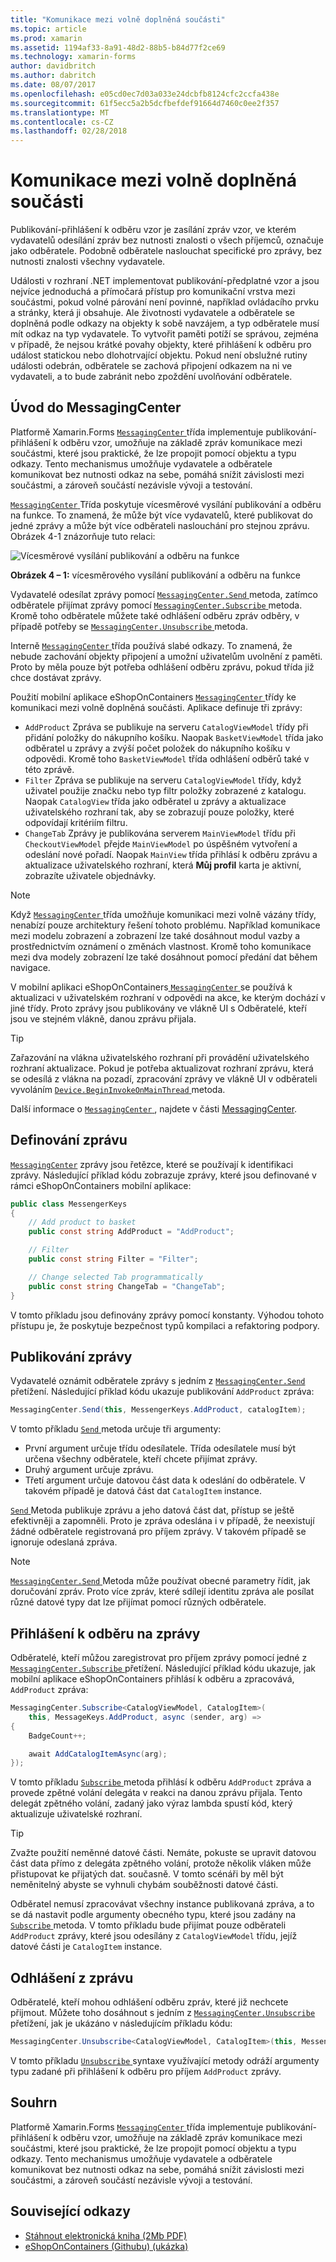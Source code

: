 ```yaml
---
title: "Komunikace mezi volně doplněná součásti"
ms.topic: article
ms.prod: xamarin
ms.assetid: 1194af33-8a91-48d2-88b5-b84d77f2ce69
ms.technology: xamarin-forms
author: davidbritch
ms.author: dabritch
ms.date: 08/07/2017
ms.openlocfilehash: e05cd0ec7d03a033e24dcbfb8124cfc2ccfa438e
ms.sourcegitcommit: 61f5ecc5a2b5dcfbefdef91664d7460c0ee2f357
ms.translationtype: MT
ms.contentlocale: cs-CZ
ms.lasthandoff: 02/28/2018
---
```

# <a name="communicating-between-loosely-coupled-components"></a>Komunikace mezi volně doplněná součásti

Publikování-přihlášení k odběru vzor je zasílání zpráv vzor, ve kterém vydavatelů odesílání zpráv bez nutnosti znalosti o všech příjemců, označuje jako odběratele. Podobně odběratele naslouchat specifické pro zprávy, bez nutnosti znalosti všechny vydavatele.

Události v rozhraní .NET implementovat publikování-předplatné vzor a jsou nejvíce jednoduchá a přímočará přístup pro komunikační vrstva mezi součástmi, pokud volné párování není povinné, například ovládacího prvku a stránky, která ji obsahuje. Ale životnosti vydavatele a odběratele se doplněná podle odkazy na objekty k sobě navzájem, a typ odběratele musí mít odkaz na typ vydavatele. To vytvořit paměti potíží se správou, zejména v případě, že nejsou krátké povahy objekty, které přihlášení k odběru pro událost statickou nebo dlohotrvající objektu. Pokud není obslužné rutiny události odebrán, odběratele se zachová připojení odkazem na ni ve vydavateli, a to bude zabránit nebo zpoždění uvolňování odběratele.

## <a name="introduction-to-messagingcenter"></a>Úvod do MessagingCenter

Platformě Xamarin.Forms [ `MessagingCenter` ](https://developer.xamarin.com/api/type/Xamarin.Forms.MessagingCenter/) třída implementuje publikování-přihlášení k odběru vzor, umožňuje na základě zpráv komunikace mezi součástmi, které jsou praktické, že lze propojit pomocí objektu a typu odkazy. Tento mechanismus umožňuje vydavatele a odběratele komunikovat bez nutnosti odkaz na sebe, pomáhá snížit závislosti mezi součástmi, a zároveň součástí nezávisle vývoji a testování.

[ `MessagingCenter` ](https://developer.xamarin.com/api/type/Xamarin.Forms.MessagingCenter/) Třída poskytuje vícesměrové vysílání publikování a odběru na funkce. To znamená, že může být více vydavatelů, které publikovat do jedné zprávy a může být více odběrateli naslouchání pro stejnou zprávu. Obrázek 4-1 znázorňuje tuto relaci:

![](communicating-between-loosely-coupled-components-images/messagingcenter.png "Vícesměrové vysílání publikování a odběru na funkce")

**Obrázek 4 – 1:** vícesměrového vysílání publikování a odběru na funkce

Vydavatelé odesílat zprávy pomocí [ `MessagingCenter.Send` ](https://developer.xamarin.com/api/member/Xamarin.Forms.MessagingCenter.Send%7BTSender%7D/p/TSender/System.String/) metoda, zatímco odběratele přijímat zprávy pomocí [ `MessagingCenter.Subscribe` ](https://developer.xamarin.com/api/member/Xamarin.Forms.MessagingCenter.Subscribe%7BTSender%7D/p/System.Object/System.String/System.Action%7BTSender%7D/TSender/) metoda. Kromě toho odběratele můžete také odhlášení odběru zpráv odběry, v případě potřeby se [ `MessagingCenter.Unsubscribe` ](https://developer.xamarin.com/api/member/Xamarin.Forms.MessagingCenter.Unsubscribe%7BTSender%7D/p/System.Object/System.String/) metoda.

Interně [ `MessagingCenter` ](https://developer.xamarin.com/api/type/Xamarin.Forms.MessagingCenter/) třída používá slabé odkazy. To znamená, že nebude zachování objekty připojení a umožní uživatelům uvolnění z paměti. Proto by měla pouze být potřeba odhlášení odběru zprávu, pokud třída již chce dostávat zprávy.

Použití mobilní aplikace eShopOnContainers [ `MessagingCenter` ](https://developer.xamarin.com/api/type/Xamarin.Forms.MessagingCenter/) třídy ke komunikaci mezi volně doplněná součásti. Aplikace definuje tři zprávy:

-   `AddProduct` Zpráva se publikuje na serveru `CatalogViewModel` třídy při přidání položky do nákupního košíku. Naopak `BasketViewModel` třída jako odběratel u zprávy a zvýší počet položek do nákupního košíku v odpovědi. Kromě toho `BasketViewModel` třída odhlášení odběrů také v této zprávě.
-   `Filter` Zpráva se publikuje na serveru `CatalogViewModel` třídy, když uživatel použije značku nebo typ filtr položky zobrazené z katalogu. Naopak `CatalogView` třída jako odběratel u zprávy a aktualizace uživatelského rozhraní tak, aby se zobrazují pouze položky, které odpovídají kritériím filtru.
-   `ChangeTab` Zprávy je publikována serverem `MainViewModel` třídu při `CheckoutViewModel` přejde `MainViewModel` po úspěšném vytvoření a odeslání nové pořadí. Naopak `MainView` třída přihlásí k odběru zprávu a aktualizace uživatelského rozhraní, která **Můj profil** karta je aktivní, zobrazíte uživatele objednávky.

> [!NOTE]
> Když [ `MessagingCenter` ](https://developer.xamarin.com/api/type/Xamarin.Forms.MessagingCenter/) třída umožňuje komunikaci mezi volně vázány třídy, nenabízí pouze architektury řešení tohoto problému. Například komunikace mezi modelu zobrazení a zobrazení lze také dosáhnout modul vazby a prostřednictvím oznámení o změnách vlastnost. Kromě toho komunikace mezi dva modely zobrazení lze také dosáhnout pomocí předání dat během navigace.

V mobilní aplikaci eShopOnContainers[ `MessagingCenter` ](https://developer.xamarin.com/api/type/Xamarin.Forms.MessagingCenter/) se používá k aktualizaci v uživatelském rozhraní v odpovědi na akce, ke kterým dochází v jiné třídy. Proto zprávy jsou publikovány ve vlákně UI s Odběratelé, kteří jsou ve stejném vlákně, danou zprávu přijala.

> [!TIP]
> Zařazování na vlákna uživatelského rozhraní při provádění uživatelského rozhraní aktualizace. Pokud je potřeba aktualizovat rozhraní zprávu, která se odesílá z vlákna na pozadí, zpracování zprávy ve vlákně UI v odběrateli vyvoláním [ `Device.BeginInvokeOnMainThread` ](https://developer.xamarin.com/api/member/Xamarin.Forms.Device.BeginInvokeOnMainThread/p/System.Action/) metoda.

Další informace o [ `MessagingCenter` ](https://developer.xamarin.com/api/type/Xamarin.Forms.MessagingCenter/), najdete v části [MessagingCenter](~/xamarin-forms/app-fundamentals/messaging-center.md).

## <a name="defining-a-message"></a>Definování zprávu

[`MessagingCenter`](https://developer.xamarin.com/api/type/Xamarin.Forms.MessagingCenter/) zprávy jsou řetězce, které se používají k identifikaci zprávy. Následující příklad kódu zobrazuje zprávy, které jsou definované v rámci eShopOnContainers mobilní aplikace:

```csharp
public class MessengerKeys  
{  
    // Add product to basket  
    public const string AddProduct = "AddProduct";  

    // Filter  
    public const string Filter = "Filter";  

    // Change selected Tab programmatically  
    public const string ChangeTab = "ChangeTab";  
}
```

V tomto příkladu jsou definovány zprávy pomocí konstanty. Výhodou tohoto přístupu je, že poskytuje bezpečnost typů kompilaci a refaktoring podpory.

## <a name="publishing-a-message"></a>Publikování zprávy

Vydavatelé oznámit odběratele zprávy s jedním z [ `MessagingCenter.Send` ](https://developer.xamarin.com/api/member/Xamarin.Forms.MessagingCenter.Send%7BTSender,TArgs%7D/p/TSender/System.String/TArgs/) přetížení. Následující příklad kódu ukazuje publikování `AddProduct` zpráva:

```csharp
MessagingCenter.Send(this, MessengerKeys.AddProduct, catalogItem);
```

V tomto příkladu [ `Send` ](https://developer.xamarin.com/api/member/Xamarin.Forms.MessagingCenter.Send%7BTSender,TArgs%7D/p/TSender/System.String/TArgs/) metoda určuje tři argumenty:

-   První argument určuje třídu odesílatele. Třída odesílatele musí být určena všechny odběratele, kteří chcete přijímat zprávy.
-   Druhý argument určuje zprávu.
-   Třetí argument určuje datovou část data k odeslání do odběratele. V takovém případě je datová část dat `CatalogItem` instance.

[ `Send` ](https://developer.xamarin.com/api/member/Xamarin.Forms.MessagingCenter.Send%7BTSender,TArgs%7D/p/TSender/System.String/TArgs/) Metoda publikuje zprávu a jeho datová část dat, přístup se ještě efektivněji a zapomněli. Proto je zpráva odeslána i v případě, že neexistují žádné odběratele registrovaná pro příjem zprávy. V takovém případě se ignoruje odeslaná zpráva.

> [!NOTE]
> [ `MessagingCenter.Send` ](https://developer.xamarin.com/api/member/Xamarin.Forms.MessagingCenter.Send%7BTSender,TArgs%7D/p/TSender/System.String/TArgs/) Metoda může používat obecné parametry řídit, jak doručování zpráv. Proto více zpráv, které sdílejí identitu zpráva ale posílat různé datové typy dat lze přijímat pomocí různých odběratele.

## <a name="subscribing-to-a-message"></a>Přihlášení k odběru na zprávy

Odběratelé, kteří můžou zaregistrovat pro příjem zprávy pomocí jedné z [ `MessagingCenter.Subscribe` ](https://developer.xamarin.com/api/member/Xamarin.Forms.MessagingCenter.Subscribe%7BTSender%7D/p/System.Object/System.String/System.Action%7BTSender%7D/TSender/) přetížení. Následující příklad kódu ukazuje, jak mobilní aplikace eShopOnContainers přihlásí k odběru a zpracovává, `AddProduct` zpráva:

```csharp
MessagingCenter.Subscribe<CatalogViewModel, CatalogItem>(  
    this, MessageKeys.AddProduct, async (sender, arg) =>  
{  
    BadgeCount++;  

    await AddCatalogItemAsync(arg);  
});
```

V tomto příkladu [ `Subscribe` ](https://developer.xamarin.com/api/member/Xamarin.Forms.MessagingCenter.Subscribe%7BTSender%7D/p/System.Object/System.String/System.Action%7BTSender%7D/TSender/) metoda přihlásí k odběru `AddProduct` zpráva a provede zpětné volání delegáta v reakci na danou zprávu přijala. Tento delegát zpětného volání, zadaný jako výraz lambda spustí kód, který aktualizuje uživatelské rozhraní.

> [!TIP]
> Zvažte použití neměnné datové části. Nemáte, pokuste se upravit datovou část data přímo z delegáta zpětného volání, protože několik vláken může přistupovat ke přijatých dat. současně. V tomto scénáři by měl být neměnitelný abyste se vyhnuli chybám souběžnosti datové části.

Odběratel nemusí zpracovávat všechny instance publikovaná zpráva, a to se dá nastavit podle argumenty obecného typu, které jsou zadány na [ `Subscribe` ](https://developer.xamarin.com/api/member/Xamarin.Forms.MessagingCenter.Subscribe%7BTSender%7D/p/System.Object/System.String/System.Action%7BTSender%7D/TSender/) metoda. V tomto příkladu bude přijímat pouze odběrateli `AddProduct` zprávy, které jsou odesílány z `CatalogViewModel` třídu, jejíž datové části je `CatalogItem` instance.

## <a name="unsubscribing-from-a-message"></a>Odhlášení z zprávu

Odběratelé, kteří mohou odhlášení odběru zpráv, které již nechcete přijmout. Můžete toho dosáhnout s jedním z [ `MessagingCenter.Unsubscribe` ](https://developer.xamarin.com/api/member/Xamarin.Forms.MessagingCenter.Unsubscribe%7BTSender,TArgs%7D/p/System.Object/System.String/) přetížení, jak je ukázáno v následujícím příkladu kódu:

```csharp
MessagingCenter.Unsubscribe<CatalogViewModel, CatalogItem>(this, MessengerKeys.AddProduct);
```

V tomto příkladu [ `Unsubscribe` ](https://developer.xamarin.com/api/member/Xamarin.Forms.MessagingCenter.Unsubscribe%7BTSender,TArgs%7D/p/System.Object/System.String/) syntaxe využívající metody odráží argumenty typu zadané při přihlášení k odběru pro příjem `AddProduct` zprávy.

## <a name="summary"></a>Souhrn

Platformě Xamarin.Forms [ `MessagingCenter` ](https://developer.xamarin.com/api/type/Xamarin.Forms.MessagingCenter/) třída implementuje publikování-přihlášení k odběru vzor, umožňuje na základě zpráv komunikace mezi součástmi, které jsou praktické, že lze propojit pomocí objektu a typu odkazy. Tento mechanismus umožňuje vydavatele a odběratele komunikovat bez nutnosti odkaz na sebe, pomáhá snížit závislosti mezi součástmi, a zároveň součástí nezávisle vývoji a testování.


## <a name="related-links"></a>Související odkazy

- [Stáhnout elektronická kniha (2Mb PDF)](https://aka.ms/xamarinpatternsebook)
- [eShopOnContainers (Githubu) (ukázka)](https://github.com/dotnet-architecture/eShopOnContainers)
